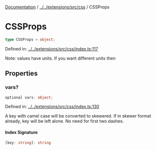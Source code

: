 [Documentation](../../../../../../index.md) / [../../extensions/src/css](../index.md) / CSSProps

# CSSProps

```ts
type CSSProps = object;
```

Defined in: [../../extensions/src/css/index.ts:117](https://github.com/zphrs/aninest/blob/d15fc4e13610c8d581ef6e02e86e0f6d2661eb01/extensions/src/css/index.ts#L117)

Note: values have units. If you want different units
then

## Properties

### vars?

```ts
optional vars: object;
```

Defined in: [../../extensions/src/css/index.ts:130](https://github.com/zphrs/aninest/blob/d15fc4e13610c8d581ef6e02e86e0f6d2661eb01/extensions/src/css/index.ts#L130)

A key with camel case will be converted to skewered.
If in skewer format already, key will be left alone.
No need for first two dashes.

#### Index Signature

```ts
[key: string]: string
```
